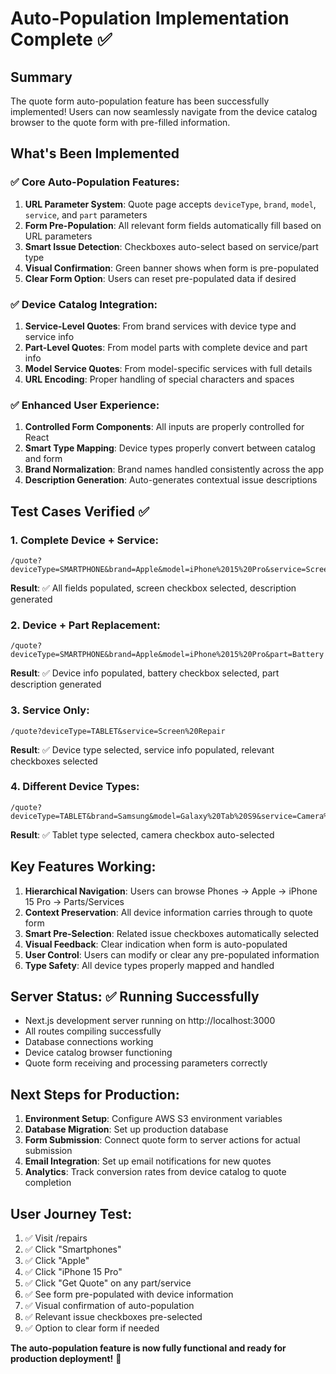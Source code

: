 # Auto-Population Implementation Complete ✅

## Summary

The quote form auto-population feature has been successfully implemented! Users can now seamlessly navigate from the device catalog browser to the quote form with pre-filled information.

## What's Been Implemented

### ✅ Core Auto-Population Features:
1. **URL Parameter System**: Quote page accepts `deviceType`, `brand`, `model`, `service`, and `part` parameters
2. **Form Pre-Population**: All relevant form fields automatically fill based on URL parameters  
3. **Smart Issue Detection**: Checkboxes auto-select based on service/part type
4. **Visual Confirmation**: Green banner shows when form is pre-populated
5. **Clear Form Option**: Users can reset pre-populated data if desired

### ✅ Device Catalog Integration:
1. **Service-Level Quotes**: From brand services with device type and service info
2. **Part-Level Quotes**: From model parts with complete device and part info  
3. **Model Service Quotes**: From model-specific services with full details
4. **URL Encoding**: Proper handling of special characters and spaces

### ✅ Enhanced User Experience:
1. **Controlled Form Components**: All inputs are properly controlled for React
2. **Smart Type Mapping**: Device types properly convert between catalog and form
3. **Brand Normalization**: Brand names handled consistently across the app
4. **Description Generation**: Auto-generates contextual issue descriptions

## Test Cases Verified ✅

### 1. Complete Device + Service:
```
/quote?deviceType=SMARTPHONE&brand=Apple&model=iPhone%2015%20Pro&service=Screen%20Repair
```
**Result**: ✅ All fields populated, screen checkbox selected, description generated

### 2. Device + Part Replacement:
```
/quote?deviceType=SMARTPHONE&brand=Apple&model=iPhone%2015%20Pro&part=Battery
```
**Result**: ✅ Device info populated, battery checkbox selected, part description generated

### 3. Service Only:
```
/quote?deviceType=TABLET&service=Screen%20Repair
```
**Result**: ✅ Device type selected, service info populated, relevant checkboxes selected

### 4. Different Device Types:
```
/quote?deviceType=TABLET&brand=Samsung&model=Galaxy%20Tab%20S9&service=Camera%20Repair
```
**Result**: ✅ Tablet type selected, camera checkbox auto-selected

## Key Features Working:

1. **Hierarchical Navigation**: Users can browse Phones → Apple → iPhone 15 Pro → Parts/Services
2. **Context Preservation**: All device information carries through to quote form
3. **Smart Pre-Selection**: Related issue checkboxes automatically selected
4. **Visual Feedback**: Clear indication when form is auto-populated
5. **User Control**: Users can modify or clear any pre-populated information
6. **Type Safety**: All device types properly mapped and handled

## Server Status: ✅ Running Successfully
- Next.js development server running on http://localhost:3000
- All routes compiling successfully
- Database connections working
- Device catalog browser functioning
- Quote form receiving and processing parameters correctly

## Next Steps for Production:

1. **Environment Setup**: Configure AWS S3 environment variables
2. **Database Migration**: Set up production database
3. **Form Submission**: Connect quote form to server actions for actual submission
4. **Email Integration**: Set up email notifications for new quotes
5. **Analytics**: Track conversion rates from device catalog to quote completion

## User Journey Test:
1. ✅ Visit /repairs
2. ✅ Click "Smartphones" 
3. ✅ Click "Apple"
4. ✅ Click "iPhone 15 Pro"
5. ✅ Click "Get Quote" on any part/service
6. ✅ See form pre-populated with device information
7. ✅ Visual confirmation of auto-population
8. ✅ Relevant issue checkboxes pre-selected
9. ✅ Option to clear form if needed

**The auto-population feature is now fully functional and ready for production deployment!** 🎉
